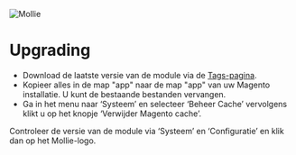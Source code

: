 ![Mollie](https://www.mollie.nl/files/Mollie-Logo-Style-Small.png)

# Upgrading #

* Download de laatste versie van de module via de [Tags-pagina](https://github.com/mollie/Magento/tags).
* Kopieer alles in de map "app" naar de map "app" van uw Magento installatie. U kunt de bestaande bestanden vervangen.
* Ga in het menu naar ‘Systeem’ en selecteer ‘Beheer Cache’ vervolgens klikt u op het knopje ‘Verwijder Magento cache’.

Controleer de versie van de module via ‘Systeem’ en ‘Configuratie’ en klik dan op het Mollie-logo.